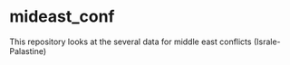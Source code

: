 # mideast_conf
This repository looks at the several data for middle east conflicts (Israle-Palastine)
